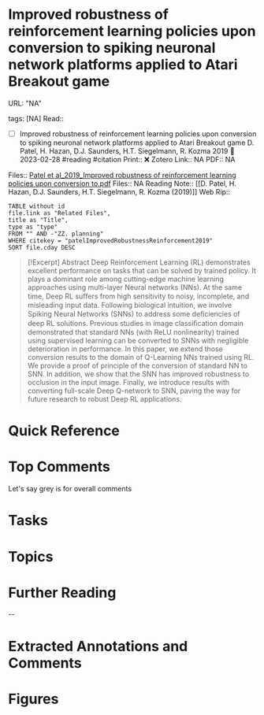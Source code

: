 

# Improved robustness of reinforcement learning policies upon conversion to spiking neuronal network platforms applied to Atari Breakout game

URL: "NA"

tags: [NA]
Read:: 
- [ ] Improved robustness of reinforcement learning policies upon conversion to spiking neuronal network platforms applied to Atari Breakout game D. Patel, H. Hazan, D.J. Saunders, H.T. Siegelmann, R. Kozma 2019 🛫 2023-02-28 #reading #citation
Print::  ❌
Zotero Link:: NA
PDF:: NA

Files:: [Patel et al_2019_Improved robustness of reinforcement learning policies upon conversion to.pdf](file:///C:%5CUsers%5Cmichaelt%5CInsync%5Cm@tarlton.info%5CGoogle%20Drive%5C06.%20Zotero%5Cstorage_new%5CNeural%20Networks_2019%5CPatel%20et%20al_2019_Improved%20robustness%20of%20reinforcement%20learning%20policies%20upon%20conversion%20to.pdf)
Files:: NA
Reading Note:: [[D. Patel, H. Hazan, D.J. Saunders, H.T. Siegelmann, R. Kozma (2019)]]
Web Rip:: 

```dataview
TABLE without id
file.link as "Related Files",
title as "Title",
type as "type"
FROM "" AND -"ZZ. planning"
WHERE citekey = "patelImprovedRobustnessReinforcement2019" 
SORT file.cday DESC
```


> [!Excerpt] Abstract
> Deep Reinforcement Learning (RL) demonstrates excellent performance on tasks that can be solved by trained policy. It plays a dominant role among cutting-edge machine learning approaches using multi-layer Neural networks (NNs). At the same time, Deep RL suﬀers from high sensitivity to noisy, incomplete, and misleading input data. Following biological intuition, we involve Spiking Neural Networks (SNNs) to address some deﬁciencies of deep RL solutions. Previous studies in image classiﬁcation domain demonstrated that standard NNs (with ReLU nonlinearity) trained using supervised learning can be converted to SNNs with negligible deterioration in performance. In this paper, we extend those conversion results to the domain of Q-Learning NNs trained using RL. We provide a proof of principle of the conversion of standard NN to SNN. In addition, we show that the SNN has improved robustness to occlusion in the input image. Finally, we introduce results with converting full-scale Deep Q-network to SNN, paving the way for future research to robust Deep RL applications.


# Quick Reference

# Top Comments

Let's say grey is for overall comments

# Tasks

# Topics


# Further Reading 
 

--
# Extracted Annotations and Comments


# Figures